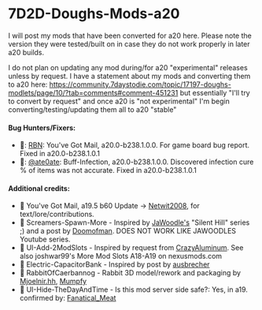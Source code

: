 # 7D2D-Doughs-Mods-a20

I will post my mods that have been converted for a20 here. Please note the version they were tested/built on in case they do not work properly in later a20 builds.

I do not plan on updating any mod during/for a20 "experimental" releases unless by request.  I have a statement about my mods and converting them to a20 here: https://community.7daystodie.com/topic/17197-doughs-modlets/page/10/?tab=comments#comment-451231 but essentially "I'll try to convert by request" and once a20 is "not experimental" I'm begin converting/testing/updating them all to a20 "stable"

#### Bug Hunters/Fixers:
- :clap:: [RBN](https://community.7daystodie.com/profile/56838-rbn/): You've Got Mail, a20.0-b238.1.0.0.  For game board bug report. Fixed in a20.0-b238.1.0.1
- :clap:: [@ate0ate](https://community.7daystodie.com/profile/94874-ate0ate/): Buff-Infection, a20.0-b238.1.0.0. Discovered infection cure % of items was not accurate.  Fixed in a20.0-b238.1.0.1
#### Additional credits:
- :clap: You've Got Mail, a19.5 b60 Update -> [Netwit2008](https://community.7daystodie.com/profile/71357-netwit2008/), for text/lore/contributions.
- :clap: Screamers-Spawn-More - Inspired by [JaWoodle's](https://www.youtube.com/channel/UCJNeiS810mGG98ctG45M1WA) "Silent Hill" series ;) and a post by [Doomofman](https://community.7daystodie.com/profile/72672-doomofman/). DOES NOT WORK LIKE JAWOODLES Youtube series.
- :clap: UI-Add-2ModSlots - Inspired by request from [CrazyAluminum](https://community.7daystodie.com/profile/81824-crazyaluminum/). See also joshwar99's More Mod Slots A18-A19 on nexusmods.com
- :clap: Electric-CapacitorBank - Inspired by post by [ausbrecher](https://community.7daystodie.com/profile/86060-ausbrecher/)
- :clap: RabbitOfCaerbannog - Rabbit 3D model/rework and packaging by [Mjoelnir.hh](https://community.7daystodie.com/profile/41908-mjoelnirhh/), [Mumpfy](https://community.7daystodie.com/profile/43889-mumpfy/)
- :clap: UI-Hide-TheDayAndTime - Is this mod server side safe?: Yes, in a19. confirmed by: [Fanatical_Meat](https://community.7daystodie.com/profile/16619-fanatical_meat/)